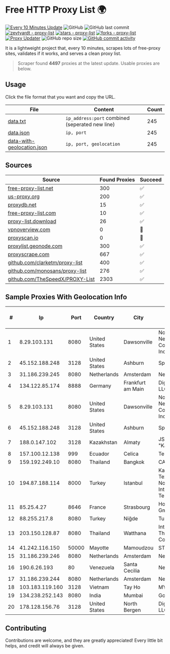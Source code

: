 
# Free HTTP Proxy List 🌍

[![Every 10 Minutes Update](https://github.com/mertguvencli/http-proxy-list/actions/workflows/main.yml/badge.svg?branch=main)](https://github.com/mertguvencli/http-proxy-list/actions/workflows/main.yml)
![GitHub](https://img.shields.io/github/license/mertguvencli/http-proxy-list)
![GitHub last commit](https://img.shields.io/github/last-commit/mertguvencli/http-proxy-list)
[![zevtyardt - proxy-list](https://img.shields.io/static/v1?label=zevtyardt&message=proxy-list&color=blue&logo=github)](https://github.com/zevtyardt/proxy-list "Go to GitHub repo")
[![stars - proxy-list](https://img.shields.io/github/stars/zevtyardt/proxy-list?style=social)](https://github.com/zevtyardt/proxy-list)
[![forks - proxy-list](https://img.shields.io/github/forks/zevtyardt/proxy-list?style=social)](https://github.com/zevtyardt/proxy-list)
[![Proxy Updater](https://github.com/zevtyardt/proxy-list/workflows/Proxy%20Updater/badge.svg)](https://github.com/zevtyardt/proxy-list/actions?query=workflow:"Proxy+Updater")
![GitHub repo size](https://img.shields.io/github/repo-size/zevtyardt/proxy-list)
[![GitHub commit activity](https://img.shields.io/github/commit-activity/m/zevtyardt/proxy-list?logo=commits)](https://github.com/zevtyardt/proxy-list/commits/main)

It is a lightweight project that, every 10 minutes, scrapes lots of free-proxy sites, validates if it works, and serves a clean proxy list.

> Scraper found **4497** proxies at the latest update. Usable proxies are below.

## Usage

Click the file format that you want and copy the URL.

|File|Content|Count|
|----|-------|-----|
|[data.txt](https://raw.githubusercontent.com/mertguvencli/http-proxy-list/main/proxy-list/data.txt)|`ip_address:port` combined (seperated new line)|245|
|[data.json](https://raw.githubusercontent.com/mertguvencli/http-proxy-list/main/proxy-list/data.json)|`ip, port`|245|
|[data-with-geolocation.json](https://raw.githubusercontent.com/mertguvencli/http-proxy-list/main/proxy-list/data-with-geolocation.json)|`ip, port, geolocation`|245|

## Sources

|Source|Found Proxies|Succeed|
|------|-------------|-------|
|[free-proxy-list.net](https://free-proxy-list.net)|300|✅|
|[us-proxy.org](https://www.us-proxy.org)|200|✅|
|[proxydb.net](http://proxydb.net)|15|✅|
|[free-proxy-list.com](https://free-proxy-list.com/?page=&port=&type%5B%5D=http&type%5B%5D=https&up_time=0&search=Search)|10|✅|
|[proxy-list.download](https://www.proxy-list.download/HTTP)|26|✅|
|[vpnoverview.com](https://vpnoverview.com/privacy/anonymous-browsing/free-proxy-servers)|0|🚫|
|[proxyscan.io](https://www.proxyscan.io)|0|🚫|
|[proxylist.geonode.com](https://proxylist.geonode.com/api/proxy-list?limit=300&page=1&sort_by=lastChecked&sort_type=desc&protocols=http,https)|300|✅|
|[proxyscrape.com](https://api.proxyscrape.com/v2/?request=displayproxies&protocol=http&timeout=10000&country=all&ssl=all&anonymity=all)|667|✅|
|[github.com/clarketm/proxy-list](https://raw.githubusercontent.com/clarketm/proxy-list/master/proxy-list-raw.txt)|400|✅|
|[github.com/monosans/proxy-list](https://raw.githubusercontent.com/monosans/proxy-list/main/proxies/http.txt)|276|✅|
|[github.com/TheSpeedX/PROXY-List](https://raw.githubusercontent.com/TheSpeedX/PROXY-List/master/http.txt)|2303|✅|


## Sample Proxies With Geolocation Info

|#|Ip|Port|Country|City|Internet Service Provider|
|-|--|----|-------|----|-------------------------|
|1|8.29.103.131|8080|United States|Dawsonville|North Georgia Network Cooperative, Inc|
|2|45.152.188.248|3128|United States|Ashburn|Sprint|
|3|31.186.239.245|8080|Netherlands|Amsterdam|NetSkope Inc|
|4|134.122.85.174|8888|Germany|Frankfurt am Main|DigitalOcean, LLC|
|5|8.29.103.131|8080|United States|Dawsonville|North Georgia Network Cooperative, Inc|
|6|45.152.188.248|3128|United States|Ashburn|Sprint|
|7|188.0.147.102|3128|Kazakhstan|Almaty|JSC "KazTransCom"|
|8|157.100.12.138|999|Ecuador|Celica|Telconet S.A|
|9|159.192.249.10|8080|Thailand|Bangkok|CAT-BB|
|10|194.87.188.114|8000|Turkey|Istanbul|Kadir Huseyin Tezcan Nosspeed Internet Teknolojileri|
|11|85.25.4.27|8646|France|Strasbourg|Host Europe GmbH|
|12|88.255.217.8|8080|Turkey|Niğde|TurkTelekom|
|13|203.150.128.87|8080|Thailand|Watthana|Internet Thailand Company Ltd|
|14|41.242.116.150|50000|Mayotte|Mamoudzou|STOI-block1|
|15|31.186.239.246|8080|Netherlands|Amsterdam|NetSkope Inc|
|16|190.6.26.193|80|Venezuela|Santa Cecilia|Net Uno, C.A.|
|17|31.186.239.244|8080|Netherlands|Amsterdam|NetSkope Inc|
|18|103.183.119.160|3128|Vietnam|Tay Ho|MYCLOUD|
|19|134.238.252.143|8080|India|Mumbai|Google LLC|
|20|178.128.156.76|3128|United States|North Bergen|DigitalOcean, LLC|



## Contributing

Contributions are welcome, and they are greatly appreciated! Every
little bit helps, and credit will always be given.

